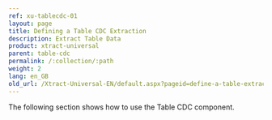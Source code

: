 ```yaml
---
ref: xu-tablecdc-01
layout: page
title: Defining a Table CDC Extraction
description: Extract Table Data
product: xtract-universal
parent: table-cdc
permalink: /:collection/:path
weight: 2
lang: en_GB
old_url: /Xtract-Universal-EN/default.aspx?pageid=define-a-table-extraction
---
```

The following section shows how to use the Table CDC component.

